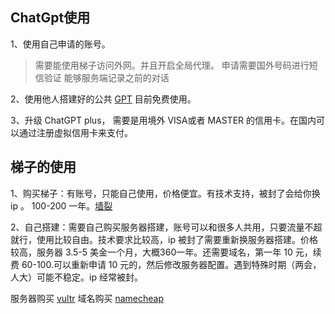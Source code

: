 ## ChatGpt使用
1、使用自己申请的账号。
> 需要能使用梯子访问外网。并且开启全局代理。
> 申请需要国外号码进行短信验证
> 能够服务端记录之前的对话

2、使用他人搭建好的公共 [GPT](https://chatbot.theb.ai/) 目前免费使用。

3、升级 ChatGPT plus， 需要是用境外 VISA或者 MASTER 的信用卡。在国内可以通过注册虚拟信用卡来支付。


## 梯子的使用
1、购买梯子：有账号，只能自己使用，价格便宜。有技术支持，被封了会给你换 ip 。 100-200 一年。[墙裂](https://cdn.qianglie.biz/#/register?code=AXhlzGVF)

2、自己搭建：需要自己购买服务器搭建，账号可以和很多人共用，只要流量不超就行，使用比较自由。技术要求比较高，ip 被封了需要重新换服务器搭建。价格较高，服务器 3.5-5 美金一个月，大概360一年。还需要域名，第一年 10 元，续费 60-100.可以重新申请 10 元的，然后修改服务器配置。遇到特殊时期（两会，人大）可能不稳定。ip 经常被封。

服务器购买 [vultr](https://www.vultr.com/?ref=9243752-8H)
域名购买 [namecheap](https://www.namecheap.com/domains/)

